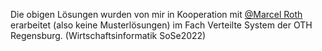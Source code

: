 Die obigen Lösungen wurden von mir in Kooperation mit [@Marcel Roth](https://github.com/MayZRed) erarbeitet (also keine Musterlösungen) im Fach Verteilte System der OTH Regensburg. (Wirtschaftsinformatik SoSe2022)
